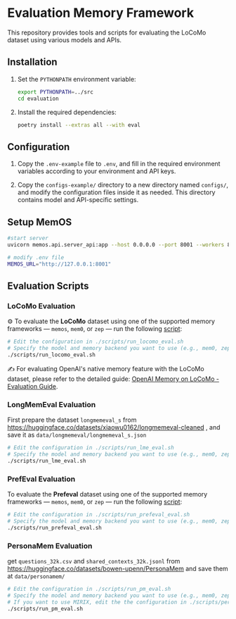# Evaluation Memory Framework

This repository provides tools and scripts for evaluating the LoCoMo dataset using various models and APIs.

## Installation

1. Set the `PYTHONPATH` environment variable:
   ```bash
   export PYTHONPATH=../src
   cd evaluation
   ```

2. Install the required dependencies:
   ```bash
   poetry install --extras all --with eval
   ```

## Configuration

1. Copy the `.env-example` file to `.env`, and fill in the required environment variables according to your environment and API keys.

2. Copy the `configs-example/` directory to a new directory named `configs/`, and modify the configuration files inside it as needed. This directory contains model and API-specific settings.

## Setup MemOS
```bash
#start server
uvicorn memos.api.server_api:app --host 0.0.0.0 --port 8001 --workers 8

# modify .env file
MEMOS_URL="http://127.0.0.1:8001"
```
## Evaluation Scripts

### LoCoMo Evaluation
⚙️ To evaluate the **LoCoMo** dataset using one of the supported memory frameworks — `memos`, `mem0`, or `zep` — run the following [script](./scripts/run_locomo_eval.sh):

```bash
# Edit the configuration in ./scripts/run_locomo_eval.sh
# Specify the model and memory backend you want to use (e.g., mem0, zep, etc.)
./scripts/run_locomo_eval.sh
```

✍️ For evaluating OpenAI's native memory feature with the LoCoMo dataset, please refer to the detailed guide: [OpenAI Memory on LoCoMo - Evaluation Guide](./scripts/locomo/openai_memory_locomo_eval_guide.md).

### LongMemEval Evaluation
First prepare the dataset `longmemeval_s` from https://huggingface.co/datasets/xiaowu0162/longmemeval-cleaned
, and save it as `data/longmemeval/longmemeval_s.json`

```bash
# Edit the configuration in ./scripts/run_lme_eval.sh
# Specify the model and memory backend you want to use (e.g., mem0, zep, etc.)
./scripts/run_lme_eval.sh
```

### PrefEval Evaluation
To evaluate the **Prefeval** dataset using one of the supported memory frameworks — `memos`, `mem0`, or `zep` — run the following [script](./scripts/run_prefeval_eval.sh):

```bash
# Edit the configuration in ./scripts/run_prefeval_eval.sh
# Specify the model and memory backend you want to use (e.g., mem0, zep, etc.)
./scripts/run_prefeval_eval.sh
```

### PersonaMem Evaluation
get `questions_32k.csv` and `shared_contexts_32k.jsonl` from https://huggingface.co/datasets/bowen-upenn/PersonaMem and save them at `data/personamem/`
```bash
# Edit the configuration in ./scripts/run_pm_eval.sh
# Specify the model and memory backend you want to use (e.g., mem0, zep, etc.)
# If you want to use MIRIX, edit the the configuration in ./scripts/personamem/config.yaml
./scripts/run_pm_eval.sh
```
